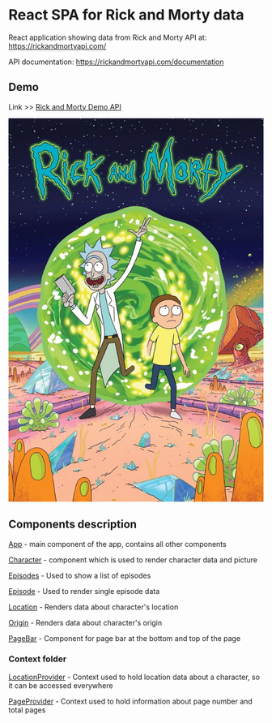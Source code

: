 # React SPA for Rick and Morty data

React application showing data from Rick and Morty API at: https://rickandmortyapi.com/

API documentation: https://rickandmortyapi.com/documentation

## Demo

Link >> [Rick and Morty Demo API](https://deluxe-torte-f99f65.netlify.app/)

![1.png](https://raw.githubusercontent.com/balsa-asanovic/rebrandly-rick-and-morty/master/src/assets/RickAndMorty.jpg)

## Components description

[App](https://github.com/balsa-asanovic/rebrandly-rick-and-morty/blob/master/src/App.js) - main component of the app, contains all other components

[Character]() - component which is used to render character data and picture

[Episodes]() - Used to show a list of episodes

[Episode]() - Used to render single episode data

[Location]() - Renders data about character's location

[Origin]() - Renders data about character's origin

[PageBar]() - Component for page bar at the bottom and top of the page

### Context folder

[LocationProvider]() - Context used to hold location data about a character, so it can be accessed everywhere

[PageProvider]() - Context used to hold information about page number and total pages
